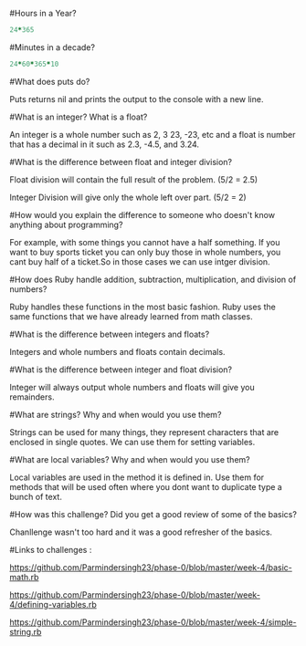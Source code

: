 #Hours in a Year?

```ruby
24*365
```
#Minutes in a decade?

```ruby
24*60*365*10
```

#What does puts do?

Puts returns nil and prints the output to the console with a new line.

#What is an integer? What is a float?

An integer is a whole number such as 2, 3 23, -23, etc and a float is number that has a decimal in it such as 2.3, -4.5, and 3.24.

#What is the difference between float and integer division?

Float division will contain the full result of the problem. (5/2 = 2.5)

Integer Division will give only the whole left over part. (5/2 = 2)



#How would you explain the difference to someone who doesn't know anything about programming?

For example, with some things you cannot have a half something. If you want to buy sports ticket you can only buy those in whole numbers, you cant buy half of a ticket.So in those cases we can use intger division.

#How does Ruby handle addition, subtraction, multiplication, and division of numbers?

Ruby handles these functions in the most basic fashion. Ruby uses the same functions that we have already learned from math classes.

#What is the difference between integers and floats?

Integers and whole numbers and floats contain decimals.

#What is the difference between integer and float division?

Integer will always output whole numbers and floats will give you remainders.

#What are strings? Why and when would you use them?

Strings can be used for many things, they represent characters that are enclosed in single quotes. We can use them for setting variables.

#What are local variables? Why and when would you use them?

Local variables are used in the method it is defined in. Use them for methods that will be used often where you dont want to duplicate type a bunch of text.


#How was this challenge? Did you get a good review of some of the basics?

Chanllenge wasn't too hard and it was a good refresher of the basics.

#Links to challenges :

https://github.com/Parmindersingh23/phase-0/blob/master/week-4/basic-math.rb

https://github.com/Parmindersingh23/phase-0/blob/master/week-4/defining-variables.rb

https://github.com/Parmindersingh23/phase-0/blob/master/week-4/simple-string.rb


